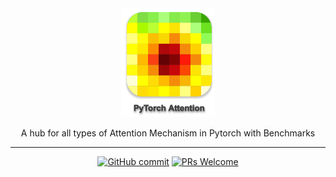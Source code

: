 <div align="center">
<img width="150" src="./docs/icon.png">

A hub for all types of Attention Mechanism in Pytorch with Benchmarks

____________________


[![GitHub commit](https://img.shields.io/github/last-commit/monk1337/TorchAttention)](https://github.com/monk1337/TorchAttention/commits/master)
[![PRs Welcome](https://img.shields.io/badge/PRs-welcome-brightgreen.svg?style=flat-square)](http://makeapullrequest.com)


</div>
